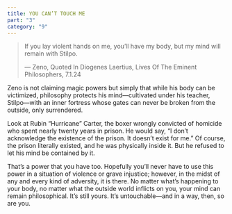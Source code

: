 ```yaml
---
title: YOU CAN’T TOUCH ME
part: "3"
category: "9"
---
```


> If you lay violent hands on me, you’ll have my body, but my mind will remain with Stilpo.
>
> — Zeno, Quoted In Diogenes Laertius, Lives Of The Eminent Philosophers, 7.1.24

Zeno is not claiming magic powers but simply that while his body can be victimized, philosophy protects his mind—cultivated under his teacher, Stilpo—with an inner fortress whose gates can never be broken from the outside, only surrendered.

Look at Rubin “Hurricane” Carter, the boxer wrongly convicted of homicide who spent nearly twenty years in prison. He would say, “I don’t acknowledge the existence of the prison. It doesn’t exist for me.” Of course, the prison literally existed, and he was physically inside it. But he refused to let his mind be contained by it.

That’s a power that you have too. Hopefully you’ll never have to use this power in a situation of violence or grave injustice; however, in the midst of any and every kind of adversity, it is there. No matter what’s happening to your body, no matter what the outside world inflicts on you, your mind can remain philosophical. It’s still yours. It’s untouchable—and in a way, then, so are you.
